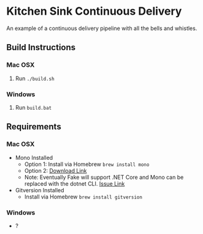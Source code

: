 # Kitchen Sink Continuous Delivery

An example of a continuous delivery pipeline with all the bells and whistles.

## Build Instructions

### Mac OSX

1. Run `./build.sh`

### Windows

1. Run `build.bat`

## Requirements

### Mac OSX

- Mono Installed
    - Option 1: Install via Homebrew `brew install mono`
    - Option 2: [Download Link](http://www.mono-project.com/download/)
    - Note: Eventually Fake will support .NET Core and Mono can be replaced with the dotnet CLI. [Issue Link](https://github.com/fsharp/FAKE/issues/1232)
- Gitversion Installed
    - Install via Homebrew `brew install gitversion`

### Windows

- ?

